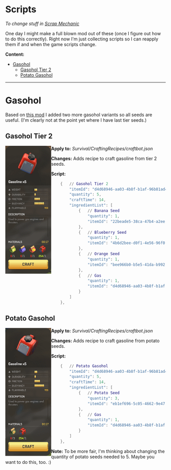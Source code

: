 # Scripts

_To change stuff in [Scrap Mechanic](https://store.steampowered.com/app/387990/Scrap_Mechanic/)_

One day I might make a full blown mod out of these (once I figure out how to do this correctly). Right now I'm just collecting scripts so I can reapply them if and when the game scripts change.

**Content:**

- [Gasohol](#gasohol)
    - [Gasohol Tier 2](#gasohol-tier-2)
    - [Potato Gasohol](#potato-gasohol)

<hr/>

# Gasohol

Based on [this mod](https://www.reddit.com/r/ScrapMechanic/comments/gj4b3g/mod_simple_quality_of_life_edit/) I added two more gasohol variants so all seeds are useful. (I'm clearly not at the point yet where I have last tier seeds.)

## Gasohol Tier 2

<img align="left" src="readme/gasohol_2.png" />

**Apply to:** _Survival/CraftingRecipes/craftbot.json_

**Changes:** Adds recipe to craft gasoline from tier 2 seeds.

**Script:**

```lua
	{	// Gasohol Tier 2
		"itemId": "d4d68946-aa03-4b8f-b1af-96b81ad4e305",
		"quantity": 5,
		"craftTime": 14,
		"ingredientList": [
			{	// Banana Seed
				"quantity": 1,
				"itemId": "22beade5-38ca-47b4-a2ee-32403f58a862"
			},
			{	// Blueberry Seed
				"quantity": 1,
				"itemId": "4b6d2bee-d0f1-4e56-96f0-d2596388cad2"
			},
			{	// Orange Seed
				"quantity": 1,
				"itemId": "bee966b0-b5e5-41da-b992-5d363ab85ae4"
			},
			{	// Gas
				"quantity": 1,
				"itemId": "d4d68946-aa03-4b8f-b1af-96b81ad4e305"
			}
		]
	},
``` 


## Potato Gasohol

<img align="left" src="readme/gasohol_potato.png" />

**Apply to:** _Survival/CraftingRecipes/craftbot.json_

**Changes:** Adds recipe to craft gasoline from potato seeds.

**Script:**

```lua
	{	// Potato Gasohol
		"itemId": "d4d68946-aa03-4b8f-b1af-96b81ad4e305",
		"quantity": 5,
		"craftTime": 14,
		"ingredientList": [
			{	// Potato Seed
				"quantity": 3,
				"itemId": "eb1ef696-5c05-4662-9e47-fe1e0875ff84"
			},
			{	// Gas
				"quantity": 1,
				"itemId": "d4d68946-aa03-4b8f-b1af-96b81ad4e305"
			}
		]
	},
``` 

**Note:** To be more fair, I'm thinking about changing the quantity of potato seeds needed to 5. Maybe you want to do this, too. :)
